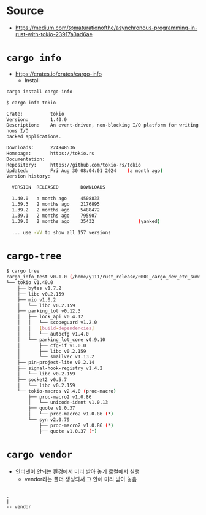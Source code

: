 # Source
- https://medium.com/@maturationofthe/asynchronous-programming-in-rust-with-tokio-23917a3ad6ae

# `cargo info`

- https://crates.io/crates/cargo-info
  - Install

```bash
cargo install cargo-info
```

```bash
$ cargo info tokio

Crate:          tokio
Version:        1.40.0
Description:    An event-driven, non-blocking I/O platform for writing asynchro
nous I/O
backed applications.

Downloads:      224948536
Homepage:       https://tokio.rs
Documentation:
Repository:     https://github.com/tokio-rs/tokio
Updated:        Fri Aug 30 08:04:01 2024    (a month ago)
Version history:

  VERSION  RELEASED        DOWNLOADS

  1.40.0   a month ago     4508833
  1.39.3   2 months ago    2176895
  1.39.2   2 months ago    5488472
  1.39.1   2 months ago    795907
  1.39.0   2 months ago    35432                (yanked)

  ... use -VV to show all 157 versions

```


# `cargo-tree`

```bash
$ cargo tree
cargo_info_test v0.1.0 (/home/y111/rust_release/0001_cargo_dev_etc_summary/cargo_info_test)
└── tokio v1.40.0
    ├── bytes v1.7.2
    ├── libc v0.2.159
    ├── mio v1.0.2
    │   └── libc v0.2.159
    ├── parking_lot v0.12.3
    │   ├── lock_api v0.4.12
    │   │   └── scopeguard v1.2.0
    │   │   [build-dependencies]
    │   │   └── autocfg v1.4.0
    │   └── parking_lot_core v0.9.10
    │       ├── cfg-if v1.0.0
    │       ├── libc v0.2.159
    │       └── smallvec v1.13.2
    ├── pin-project-lite v0.2.14
    ├── signal-hook-registry v1.4.2
    │   └── libc v0.2.159
    ├── socket2 v0.5.7
    │   └── libc v0.2.159
    └── tokio-macros v2.4.0 (proc-macro)
        ├── proc-macro2 v1.0.86
        │   └── unicode-ident v1.0.13
        ├── quote v1.0.37
        │   └── proc-macro2 v1.0.86 (*)
        └── syn v2.0.79
            ├── proc-macro2 v1.0.86 (*)
            ├── quote v1.0.37 (*)

```

# `cargo vendor`
- 인터넷이 안되는 환경에서 미리 받아 놓기 로컬에서 실행
  - vendor라는 폴더 생성되서 그 안에 미리 받아 놓음

```

.
|
-- vendor

    
```

